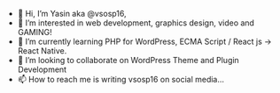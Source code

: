 - 👋 Hi, I’m Yasin aka @vsosp16,
- 👀 I’m interested in web development, graphics design, video and GAMING!
- 🌱 I’m currently learning PHP for WordPress, ECMA Script / React js -> React Native.
- 💞️ I’m looking to collaborate on WordPress Theme and Plugin Development
- 📫 How to reach me is writing vsosp16 on social media... 

<!---
vsosp16/vsosp16 is a ✨ special ✨ repository because its `README.md` (this file) appears on your GitHub profile.
You can click the Preview link to take a look at your changes.
--->
